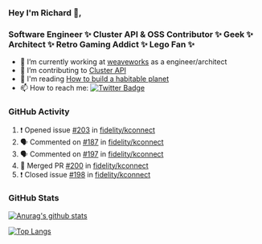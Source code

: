 ### Hey I'm Richard 👋, 

<h3 align="left">Software Engineer ✨ Cluster API & OSS Contributor ✨ Geek ✨ Architect ✨ Retro Gaming Addict ✨ Lego Fan ✨</h3>

- 🔭 I’m currently working at [weaveworks](https://github.com/weaveworks) as a engineer/architect
- 👯 I’m contributing to [Cluster API](https://github.com/kubernetes-sigs/cluster-api-provider-aws/pulls?q=is%3Aissue+is%3Apr+author%3Arichardcase+)
- 💬 I'm reading [How to build a habitable planet](https://www.amazon.co.uk/How-Build-Habitable-Planet-Humankind/dp/0691140065)
- 📫 How to reach me: [![Twitter Badge](https://img.shields.io/badge/-@fruit_case-00acee?style=flat&logo=Twitter&logoColor=white)](https://twitter.com/intent/follow?screen_name=fruit_case "Follow on Twitter")

### GitHub Activity 

<!--START_SECTION:activity-->
1. ❗️ Opened issue [#203](https://github.com/fidelity/kconnect/issues/203) in [fidelity/kconnect](https://github.com/fidelity/kconnect)
2. 🗣 Commented on [#187](https://github.com/fidelity/kconnect/issues/187) in [fidelity/kconnect](https://github.com/fidelity/kconnect)
3. 🗣 Commented on [#197](https://github.com/fidelity/kconnect/issues/197) in [fidelity/kconnect](https://github.com/fidelity/kconnect)
4. 🎉 Merged PR [#200](https://github.com/fidelity/kconnect/pull/200) in [fidelity/kconnect](https://github.com/fidelity/kconnect)
5. ❗️ Closed issue [#198](https://github.com/fidelity/kconnect/issues/198) in [fidelity/kconnect](https://github.com/fidelity/kconnect)
<!--END_SECTION:activity-->

### GitHub Stats

[![Anurag's github stats](https://github-readme-stats.vercel.app/api?username=richardcase&count_private=true&show_icons=true)](https://github.com/anuraghazra/github-readme-stats)

[![Top Langs](https://github-readme-stats.vercel.app/api/top-langs/?username=richardcase&hide=html&layout=compact)](https://github.com/anuraghazra/github-readme-stats)
